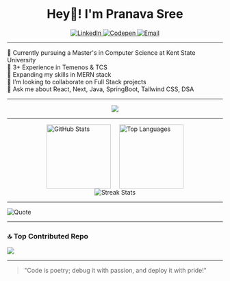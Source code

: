 <h1 align="center">
  Hey👋! I'm Pranava Sree
</h1>



<div align="center">
    <a href="https://www.linkedin.com/in/pranava-sree-pottipati-422092172/">
      <img src="https://img.shields.io/badge/LinkedIn-%230077B5.svg?logo=linkedin&logoColor=white" alt="LinkedIn" /> 
    </a>
    <a href="https://codepen.io/pranavasree">
      <img src="https://img.shields.io/badge/Codepen-000000.svg?logo=codepen&logoColor=white" alt="Codepen" /> 
    </a>
    <a href="mailto:pranavareddy27@gmail.com">
      <img src="https://img.shields.io/badge/Email-D14836.svg?logo=gmail&logoColor=white" alt="Email" />
    </a>
</div>

---


🔭 Currently pursuing a Master's in Computer Science at Kent State University<br>
💼 3+ Experience in Temenos & TCS<br>
🌱 Expanding my skills in MERN stack<br>
👯 I’m looking to collaborate on Full Stack projects<br>
💬 Ask me about React, Next, Java, SpringBoot, Tailwind CSS, DSA


---
<p align="center">
  <img src="https://skillicons.dev/icons?i=java,js,ts,python,react,next,nodejs,express,mongodb,postgres,tailwind,figma,git,mysql" />
</p>

---
<div style="display: flex; justify-content: center; align-items: center; gap: 20px; flex-wrap: wrap; width: 100%; padding: 0 20px; box-sizing: border-box;">
  <img src="https://github-readme-stats.vercel.app/api?username=pranavasree&theme=dark&hide_border=false&include_all_commits=false&count_private=false" alt="GitHub Stats" style="height: 150px; object-fit: contain;" />
  <img src="https://github-readme-stats.vercel.app/api/top-langs/?username=pranavasree&theme=dark&hide_border=false&include_all_commits=false&count_private=false&layout=compact" alt="Top Languages" style="height: 150px; object-fit: contain;" />
</div>
<div align="center">
  <img src="https://nirzak-streak-stats.vercel.app/?user=pranavasree&theme=dark&hide_border=false" alt="Streak Stats" />
</div>

---
![Quote](https://quotes-github-readme.vercel.app/api?type=horizontal&theme=radical)

---

### 🔝 Top Contributed Repo

<img src="https://github-contributor-stats.vercel.app/api?username=pranavasree&limit=5&theme=tokyonight&combine_all_yearly_contributions=true"/>

---


> "Code is poetry; debug it with passion, and deploy it with pride!"
